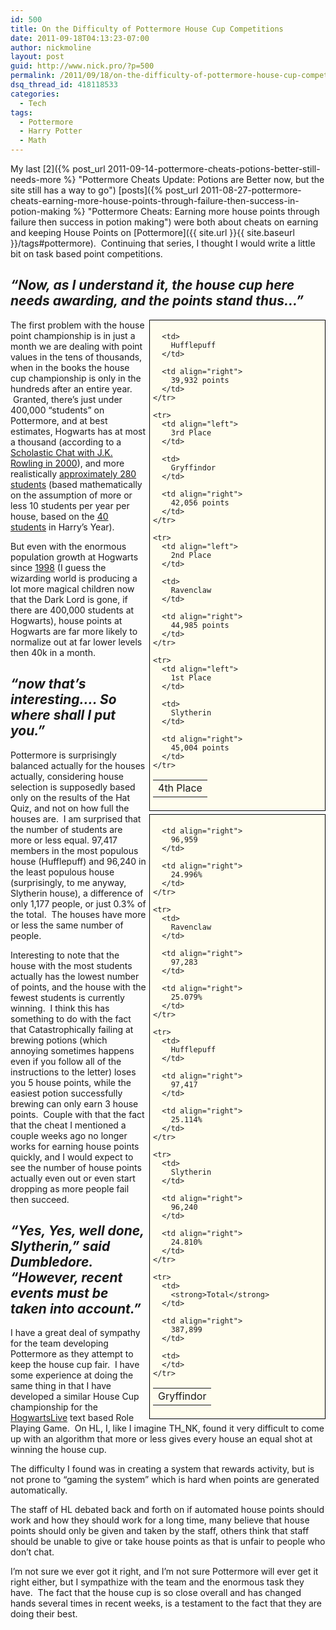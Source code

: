 ```yaml
---
id: 500
title: On the Difficulty of Pottermore House Cup Competitions
date: 2011-09-18T04:13:23-07:00
author: nickmoline
layout: post
guid: http://www.nick.pro/?p=500
permalink: /2011/09/18/on-the-difficulty-of-pottermore-house-cup-competitions/
dsq_thread_id: 418118533
categories:
  - Tech
tags:
  - Pottermore
  - Harry Potter
  - Math
---
```

My last [2]({% post_url 2011-09-14-pottermore-cheats-potions-better-still-needs-more %} "Pottermore Cheats Update: Potions are Better now, but the site still has a way to go") [posts]({% post_url 2011-08-27-pottermore-cheats-earning-more-house-points-through-failure-then-success-in-potion-making %} "Pottermore Cheats: Earning more house points through failure then success in potion making") were both about cheats on earning and keeping House Points on [Pottermore]({{ site.url }}{{ site.baseurl }}/tags#pottermore).  Continuing that series, I thought I would write a little bit on task based point competitions.

<!--more-->

## _&#8220;Now, as I understand it, the house cup here needs awarding, and the points stand thus&#8230;&#8221;_

<div style="float: right;margin-left: 5px;margin-bottom: 5px;border: 1px solid #000;padding: 5px;background-color: #fffdee;width: 270px">
  <table>
    <tr>
      <td align="left">
        4th Place
      </td>
      
      <td>
        Hufflepuff
      </td>
      
      <td align="right">
        39,932 points
      </td>
    </tr>
    
    <tr>
      <td align="left">
        3rd Place
      </td>
      
      <td>
        Gryffindor
      </td>
      
      <td align="right">
        42,056 points
      </td>
    </tr>
    
    <tr>
      <td align="left">
        2nd Place
      </td>
      
      <td>
        Ravenclaw
      </td>
      
      <td align="right">
        44,985 points
      </td>
    </tr>
    
    <tr>
      <td align="left">
        1st Place
      </td>
      
      <td>
        Slytherin
      </td>
      
      <td align="right">
        45,004 points
      </td>
    </tr>
  </table>
</div>

The first problem with the house point championship is in just a month we are dealing with point values in the tens of thousands, when in the books the house cup championship is only in the hundreds after an entire year.  Granted, there&#8217;s just under 400,000 &#8220;students&#8221; on Pottermore, and at best estimates, Hogwarts has at most a thousand (according to a [Scholastic Chat with J.K. Rowling in 2000](http://www.accio-quote.org/articles/2000/1000-scholastic-chat.htm)), and more realistically [approximately 280 students](https://www.hp-lexicon.org/2001/02/07/how-many-students-are-there-at-hogwarts/) (based mathematically on the assumption of more or less 10 students per year per house, based on the [40 students](http://www.pottermore.com/en/book1/chapter11/moment1/the-original-forty) in Harry&#8217;s Year).  

But even with the enormous population growth at Hogwarts since [1998](https://www.hp-lexicon.org/source/the-harry-potter-novels/dh/dh36/) (I guess the wizarding world is producing a lot more magical children now that the Dark Lord is gone, if there are 400,000 students at Hogwarts), house points at Hogwarts are far more likely to normalize out at far lower levels then 40k in a month.

## _&#8220;now that&#8217;s interesting&#8230;. So where shall I put you.&#8221;_

<div style="float: right;margin-left: 5px;margin-bottom: 5px;border: 1px solid #000;padding: 5px;background-color: #fffdee;width: 270px">
  <table>
    <tr>
      <td>
        Gryffindor
      </td>
      
      <td align="right">
        96,959
      </td>
      
      <td align="right">
        24.996%
      </td>
    </tr>
    
    <tr>
      <td>
        Ravenclaw
      </td>
      
      <td align="right">
        97,283
      </td>
      
      <td align="right">
        25.079%
      </td>
    </tr>
    
    <tr>
      <td>
        Hufflepuff
      </td>
      
      <td align="right">
        97,417
      </td>
      
      <td align="right">
        25.114%
      </td>
    </tr>
    
    <tr>
      <td>
        Slytherin
      </td>
      
      <td align="right">
        96,240
      </td>
      
      <td align="right">
        24.810%
      </td>
    </tr>
    
    <tr>
      <td>
        <strong>Total</strong>
      </td>
      
      <td align="right">
        387,899
      </td>
      
      <td>
      </td>
    </tr>
  </table>
</div>

Pottermore is surprisingly balanced actually for the houses actually, considering house selection is supposedly based only on the results of the Hat Quiz, and not on how full the houses are.  I am surprised that the number of students are more or less equal. 97,417 members in the most populous house (Hufflepuff) and 96,240 in the least populous house (surprisingly, to me anyway, Slytherin house), a difference of only 1,177 people, or just 0.3% of the total.  The houses have more or less the same number of people.

Interesting to note that the house with the most students actually has the lowest number of points, and the house with the fewest students is currently winning.  I think this has something to do with the fact that Catastrophically failing at brewing potions (which annoying sometimes happens even if you follow all of the instructions to the letter) loses you 5 house points, while the easiest potion successfully brewing can only earn 3 house points.  Couple with that the fact that the cheat I mentioned a couple weeks ago no longer works for earning house points quickly, and I would expect to see the number of house points actually even out or even start dropping as more people fail then succeed.

## _&#8220;Yes, Yes, well done, Slytherin,&#8221; said Dumbledore. &#8220;However, recent events must be taken into account.&#8221;_

I have a great deal of sympathy for the team developing Pottermore as they attempt to keep the house cup fair.  I have some experience at doing the same thing in that I have developed a similar House Cup championship for the [HogwartsLive](http://www.hogwartslive.com/) text based Role Playing Game.  On HL, I, like I imagine TH_NK, found it very difficult to come up with an algorithm that more or less gives every house an equal shot at winning the house cup.

The difficulty I found was in creating a system that rewards activity, but is not prone to &#8220;gaming the system&#8221; which is hard when points are generated automatically.

The staff of HL debated back and forth on if automated house points should work and how they should work for a long time, many believe that house points should only be given and taken by the staff, others think that staff should be unable to give or take house points as that is unfair to people who don&#8217;t chat.

I&#8217;m not sure we ever got it right, and I&#8217;m not sure Pottermore will ever get it right either, but I sympathize with the team and the enormous task they have.  The fact that the house cup is so close overall and has changed hands several times in recent weeks, is a testament to the fact that they are doing their best.